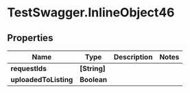 # TestSwagger.InlineObject46

## Properties

Name | Type | Description | Notes
------------ | ------------- | ------------- | -------------
**requestIds** | **[String]** |  | 
**uploadedToListing** | **Boolean** |  | 


